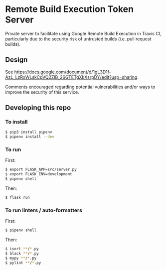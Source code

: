 # Remote Build Execution Token Server

Private server to facilitate using Google Remote Build Execution in Travis CI, particularly due to 
the security risk of untrusted builds (i.e. pull request builds).

## Design

See https://docs.google.com/document/d/1gL3D1f-AzL_LzRxWLskCpVQ2ZlB_26GTETgXkXsrpDY/edit?usp=sharing.

Comments encouraged regarding potential vulnerabilities and/or ways to improve the security of
 this service.

## Developing this repo

### To install

```bash
$ pip3 install pipenv
$ pipenv install --dev
```

### To run

First:

```bash
$ export FLASK_APP=src/server.py
$ export FLASK_ENV=development
$ pipenv shell
```

Then:

```bash
$ flask run
```

### To run linters / auto-formatters

First:

```bash
$ pipenv shell
```

Then:

```bash
$ isort **/*.py
$ black **/*.py
$ mypy **/*.py
$ pylint **/*.py
```
